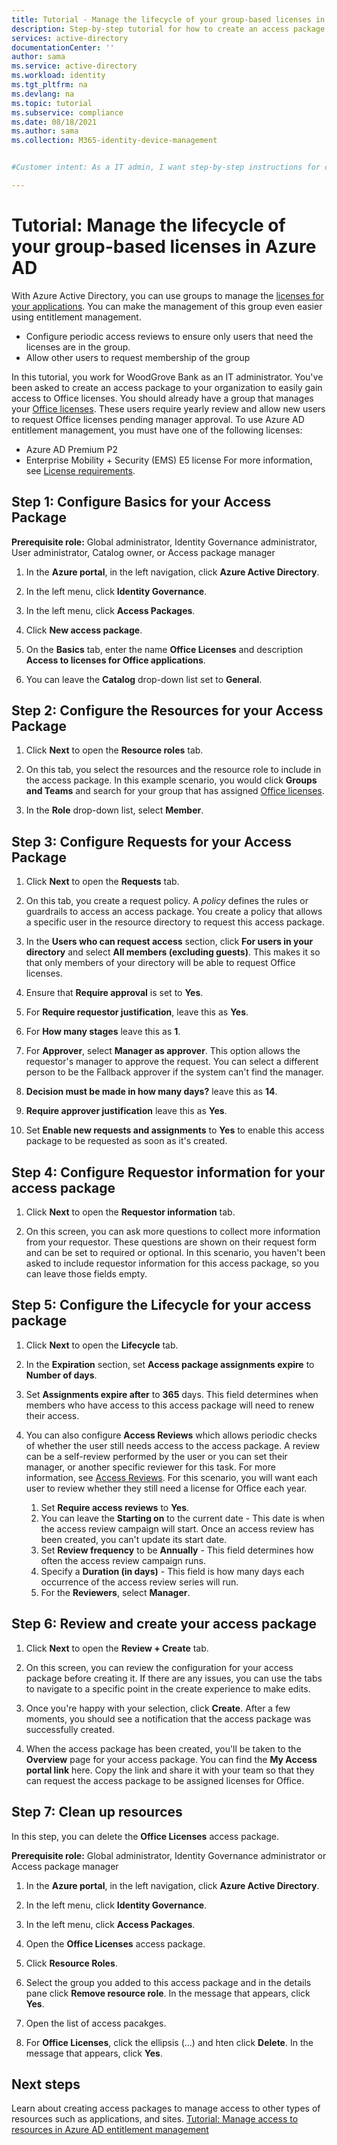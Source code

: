 ```yaml
---
title: Tutorial - Manage the lifecycle of your group-based licenses in Azure AD
description: Step-by-step tutorial for how to create an access package for managing group-based licenses in Azure Active Directory entitlement management.
services: active-directory
documentationCenter: ''
author: sama
ms.service: active-directory
ms.workload: identity
ms.tgt_pltfrm: na
ms.devlang: na
ms.topic: tutorial
ms.subservice: compliance
ms.date: 08/18/2021
ms.author: sama
ms.collection: M365-identity-device-management


#Customer intent: As a IT admin, I want step-by-step instructions for creating an access package for Managing the lifecycle of your group-based licenses.

---
```

# Tutorial: Manage the lifecycle of your group-based licenses in Azure AD
 
With Azure Active Directory, you can use groups to manage the [licenses for your applications](/active-directory/enterprise-users/licensing-groups-assign.md). You can make the management of this group even easier using entitlement management. 

*	Configure periodic access reviews to ensure only users that need the licenses are in the group. 
*	Allow other users to request membership of the group

In this tutorial, you work for WoodGrove Bank as an IT administrator. You've been asked to create an access package to your organization to easily gain access to Office licenses. You should already have a group that manages your [Office licenses](/active-directory/enterprise-users/licensing-groups-assign.md). These users require yearly review and allow new users to request Office licenses pending manager approval. 
To use Azure AD entitlement management, you must have one of the following licenses:

- Azure AD Premium P2
- Enterprise Mobility + Security (EMS) E5 license
For more information, see [License requirements](entitlement-management-overview.md#license-requirements).
## Step 1: Configure Basics for your Access Package

**Prerequisite role:** Global administrator, Identity Governance administrator, User administrator, Catalog owner, or Access package manager

1. In the **Azure portal**, in the left navigation, click **Azure Active Directory**.

2. In the left menu, click **Identity Governance**.

3. In the left menu, click **Access Packages**. 

4. Click **New access package**.

5. On the **Basics** tab, enter the name **Office Licenses** and description **Access to licenses for Office applications**.

6. You can leave the **Catalog** drop-down list set to **General**.

## Step 2: Configure the Resources for your Access Package

1. Click **Next** to open the **Resource roles** tab.

2. On this tab, you select the resources and the resource role to include in the access package. In this example scenario, you would click **Groups and Teams** and search for your group that has assigned [Office licenses](/active-directory/enterprise-users/licensing-groups-assign.md).

3. In the **Role** drop-down list, select **Member**.

## Step 3: Configure Requests for your Access Package

1. Click **Next** to open the **Requests** tab.

2. On this tab, you create a request policy. A *policy* defines the rules or guardrails to access an access package. You create a policy that allows a specific user in the resource directory to request this access package.

3. In the **Users who can request access** section, click **For users in your directory** and select **All members (excluding guests)**. This makes it so that only members of your directory will be able to request Office licenses.

4. Ensure that **Require approval** is set to **Yes**.

5. For **Require requestor justification**, leave this as **Yes**.

6. For **How many stages** leave this as **1**.

7. For **Approver**, select **Manager as approver**. This option allows the requestor's manager to approve the request. You can select a different person to be the Fallback approver if the system can't find the manager.

8. **Decision must be made in how many days?** leave this as **14**.

9. **Require approver justification** leave this as **Yes**.

10. Set **Enable new requests and assignments** to **Yes** to enable this access package to be requested as soon as it's created.

## Step 4: Configure Requestor information for your access package

1. Click **Next** to open the **Requestor information** tab.

2. On this screen, you can ask more questions to collect more information from your requestor. These questions are shown on their request form and can be set to required or optional. In this scenario, you haven't been asked to include requestor information for this access package, so you can leave those fields empty.

## Step 5: Configure the Lifecycle for your access package

1. Click **Next** to open the **Lifecycle** tab.

2. In the **Expiration** section, set **Access package assignments expire** to **Number of days**.
	
3. Set **Assignments expire after** to **365** days. This field determines when members who have access to this access package will need to renew their access. 

4. You can also configure **Access Reviews** which allows periodic checks of whether the user still needs access to the access package. A review can be a self-review performed by the user or you can set their manager, or another specific reviewer for this task. For more information, see [Access Reviews](entitlement-management-access-reviews-create.md). For this scenario, you will want each user to review whether they still need a license for Office each year.

    1.	Set **Require access reviews** to **Yes**.
    2.	You can leave the **Starting on** to the current date - This date is when the access review campaign will start. Once an access review has been created, you can't update its start date.
    3.	Set **Review frequency** to be **Annually** - This field determines how often the access review campaign runs.
    4.	Specify a **Duration (in days)** - This field is how many days each occurrence of the access review series will run.
    5.	For the **Reviewers**, select **Manager**.

## Step 6: Review and create your access package

1. Click **Next** to open the **Review + Create** tab.

2. On this screen, you can review the configuration for your access package before creating it. If there are any issues, you can use the tabs to navigate to a specific point in the create experience to make edits.

3. Once you're happy with your selection, click **Create**. After a few moments, you should see a notification that the access package was successfully created.

4. When the access package has been created, you'll be taken to the **Overview** page for your access package. You can find the **My Access portal link** here. Copy the link and share it with your team so that they can request the access package to be assigned licenses for Office.

## Step 7: Clean up resources

In this step, you can delete the **Office Licenses** access package. 

**Prerequisite role:** Global administrator, Identity Governance administrator or Access package manager

1. In the **Azure portal**, in the left navigation, click **Azure Active Directory**.

2. In the left menu, click **Identity Governance**.

3. In the left menu, click **Access Packages**. 

4. Open the **Office Licenses** access package. 

5. Click **Resource Roles**.

6. Select the group you added to this access package and in the details pane click **Remove resource role**. In the message that appears, click **Yes**.

7. Open the list of access pacakges.

8. For **Office Licenses**, click the ellipsis (...) and hten click **Delete**. In the message that appears, click **Yes**.

## Next steps

Learn about creating access packages to manage access to other types of resources such as applications, and sites. [Tutorial: Manage access to resources in Azure AD entitlement management](/active-directory/governance/entitlement-management-access-package-first.md)
